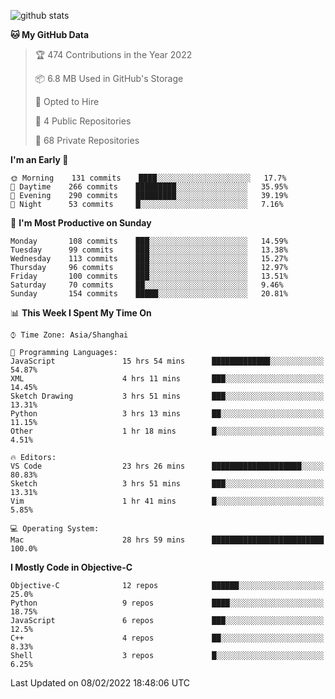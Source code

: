 
![github stats](https://github-readme-stats.vercel.app/api?username=ChesterYue&show_icons=true&count_private=true)

<!-- ![wakatime](https://github-readme-stats.vercel.app/api/wakatime?username=ChesterYue&layout=compact) -->

<!-- ![wakatime](https://github-readme-stats.vercel.app/api/top-langs/?username=ChesterYue&layout=compact) -->

<!--START_SECTION:waka-->
**🐱 My GitHub Data** 

> 🏆 474 Contributions in the Year 2022
 > 
> 📦 6.8 MB Used in GitHub's Storage 
 > 
> 💼 Opted to Hire
 > 
> 📜 4 Public Repositories 
 > 
> 🔑 68 Private Repositories  
 > 
**I'm an Early 🐤** 

```text
🌞 Morning    131 commits    ████░░░░░░░░░░░░░░░░░░░░░   17.7% 
🌆 Daytime    266 commits    █████████░░░░░░░░░░░░░░░░   35.95% 
🌃 Evening    290 commits    █████████░░░░░░░░░░░░░░░░   39.19% 
🌙 Night      53 commits     █░░░░░░░░░░░░░░░░░░░░░░░░   7.16%

```
📅 **I'm Most Productive on Sunday** 

```text
Monday       108 commits    ███░░░░░░░░░░░░░░░░░░░░░░   14.59% 
Tuesday      99 commits     ███░░░░░░░░░░░░░░░░░░░░░░   13.38% 
Wednesday    113 commits    ███░░░░░░░░░░░░░░░░░░░░░░   15.27% 
Thursday     96 commits     ███░░░░░░░░░░░░░░░░░░░░░░   12.97% 
Friday       100 commits    ███░░░░░░░░░░░░░░░░░░░░░░   13.51% 
Saturday     70 commits     ██░░░░░░░░░░░░░░░░░░░░░░░   9.46% 
Sunday       154 commits    █████░░░░░░░░░░░░░░░░░░░░   20.81%

```


📊 **This Week I Spent My Time On** 

```text
⌚︎ Time Zone: Asia/Shanghai

💬 Programming Languages: 
JavaScript               15 hrs 54 mins      █████████████░░░░░░░░░░░░   54.87% 
XML                      4 hrs 11 mins       ███░░░░░░░░░░░░░░░░░░░░░░   14.45% 
Sketch Drawing           3 hrs 51 mins       ███░░░░░░░░░░░░░░░░░░░░░░   13.31% 
Python                   3 hrs 13 mins       ██░░░░░░░░░░░░░░░░░░░░░░░   11.15% 
Other                    1 hr 18 mins        █░░░░░░░░░░░░░░░░░░░░░░░░   4.51%

🔥 Editors: 
VS Code                  23 hrs 26 mins      ████████████████████░░░░░   80.83% 
Sketch                   3 hrs 51 mins       ███░░░░░░░░░░░░░░░░░░░░░░   13.31% 
Vim                      1 hr 41 mins        █░░░░░░░░░░░░░░░░░░░░░░░░   5.85%

💻 Operating System: 
Mac                      28 hrs 59 mins      █████████████████████████   100.0%

```

**I Mostly Code in Objective-C** 

```text
Objective-C              12 repos            ██████░░░░░░░░░░░░░░░░░░░   25.0% 
Python                   9 repos             ████░░░░░░░░░░░░░░░░░░░░░   18.75% 
JavaScript               6 repos             ███░░░░░░░░░░░░░░░░░░░░░░   12.5% 
C++                      4 repos             ██░░░░░░░░░░░░░░░░░░░░░░░   8.33% 
Shell                    3 repos             █░░░░░░░░░░░░░░░░░░░░░░░░   6.25%

```



 Last Updated on 08/02/2022 18:48:06 UTC
<!--END_SECTION:waka-->